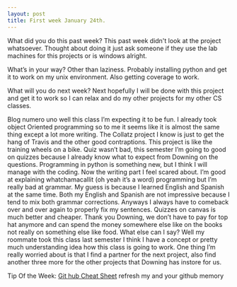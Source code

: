 ```yaml
---
layout: post
title: First week January 24th.
---
```


What did you do this past week?
This past week didn't look at the project whatsoever. Thought about doing it just ask someone if they use the lab machines for this projects or is windows alright.

What’s in your way?
Other than laziness. Probably installing python and get it to work on my unix environment. Also getting coverage to work.

What will you do next week?
Next hopefully I will be done with this project and get it to work so I can relax and do my other projects for my other CS classes.

Blog numero uno well this class I’m expecting it to be fun. I already took object Oriented programming so to me it seems like it is almost the same thing except a lot more writing. The Collatz project I know is just to get the hang of Travis and the other good contraptions. This project is like the training wheels on a bike. Quiz wasn’t bad, this semester I’m going to good on quizzes because I already know what to expect from Downing on the questions. Programming in python is something new, but I think I will manage with the coding. Now the writing part I feel scared about. I’m good at explaining whatchamacallit (oh yeah it’s a word) programming but I’m really bad at grammar. My guess is because I learned English and Spanish at the same time. Both my English and Spanish are not impressive because I tend to mix both grammar corrections. Anyways I always have to comeback over and over again to properly fix my sentences. Quizzes on canvas is much better and cheaper. Thank you Downing, we don’t have to pay for top hat anymore and can spend the money somewhere else like on the books not really on something else like food. What else can I say? Well my roommate took this class last semester I think I have a concept or pretty much understanding idea how this class is going to work. One thing I’m really worried about is that I find a partner for the next project, also find another three more for the other projects that Downing has instore for us. 

Tip Of the Week: 
[Git hub Cheat Sheet](https://training.github.com/kit/downloads/github-git-cheat-sheet.pdf) refresh my and your github memory

